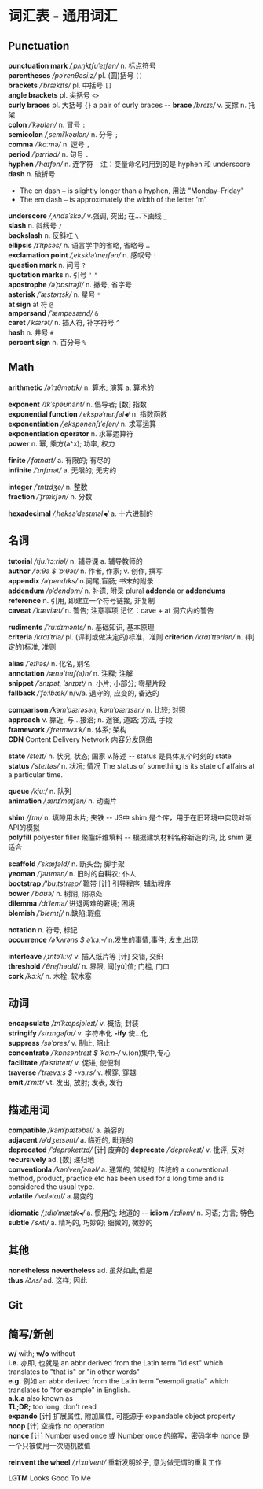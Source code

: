 # 词汇表 - 通用词汇


## Punctuation

__punctuation mark__  _/ˌpʌŋktʃuˈeɪʃən/_  n. 标点符号  
__parentheses__  _/pəˈrenθəsiːz/_  pl. (圆)括号 `()`  
__brackets__  _/ˈbrækɪts/_ pl. 中括号 `[]`  
__angle brackets__  pl. 尖括号 `<>`  
__curly braces__  pl. 大括号 `{}`  a pair of curly braces  -- __brace__ _/breɪs/_ v. 支撑 n. 托架  
__colon__  _/ˈkəʊlən/_  n. 冒号 `:`  
__semicolon__  _/ˌsemiˈkəʊlən/_  n. 分号 `;`  
__comma__  _/ˈkɑːmə/_  n. 逗号 `,`  
__period__  _/ˈpɪrriəd/_  n. 句号 `.`  
__hyphen__  _/ˈhaɪfən/_  n. 连字符 `-`  注：变量命名时用到的是 hyphen 和 underscore  
__dash__  n. 破折号
  - The en dash `–` is slightly longer than a hyphen, 用法 "Monday–Friday"
  - The em dash `—` is approximately the width of the letter 'm'  

__underscore__  _/ˌʌndəˈskɔː/_  v.强调, 突出; 在…下画线 `_`  
__slash__  n. 斜线号 `/`  
__backslash__  n. 反斜杠 `\`  
__ellipsis__  _/ɪˈlɪpsəs/_  n. 语言学中的省略, 省略号  `…`  
__exclamation point__  _/ˌekskləˈmeɪʃən/_  n. 感叹号 `!`  
__question mark__  n. 问号 `?`  
__quotation marks__  n. 引号 `'` `"`  
__apostrophe__  _/əˈpɒstrəfi/_  n. 撇号, 省字号   
__asterisk__  _/ˈæstərɪsk/_  n. 星号 `*`  
__at sign__  at 符  `@`  
__ampersand__  _/ˈæmpəsænd/_  `&`  
__caret__  _/ˈkærət/_  n. 插入符, 补字符号 `^`  
__hash__  n. 井号 `#`  
__percent sign__  n. 百分号 `%`  


## Math

__arithmetic__  _/əˈrɪθmətɪk/_  n. 算术; 演算  a. 算术的  

__exponent__  _/ɪkˈspəʊnənt/_  n. 倡导者; [数] 指数  
__exponential function__  _/ˌekspəˈnenʃəl◂/_  n. 指数函数  
__exponentiation__  _/ˌekspənenʃɪˈeʃən/_  n. 求幂运算  
__exponentiation operator__  n. 求幂运算符  
__power__  n. 幂, 乘方(a^x); 功率, 权力  

__finite__  _/ˈfaɪnaɪt/_  a. 有限的; 有尽的  
__infinite__  _/ˈɪnfɪnət/_  a. 无限的; 无穷的  

__integer__  _/ˈɪntɪdʒə/_  n. 整数  
__fraction__  _/ˈfrækʃən/_  n. 分数  

__hexadecimal__  _/ˌheksəˈdesɪməl◂/_  a. 十六进制的  

## 名词

__tutorial__  _/tjuːˈtɔːriəl/_  n. 辅导课 a. 辅导教师的  
__author__  _/ˈɔːθə $ ˈɒːθər/_  n. 作者, 作家; v. 创作, 撰写  
__appendix__  _/əˈpendɪks/_  n.阑尾,盲肠; 书末的附录  
__addendum__  _/əˈdendəm/_  n. 补遗, 附录  plural __addenda__ or __addendums__  
__reference__  n. 引用, 即建立一个符号链接, 非复制  
__caveat__  _/ˈkæviæt/_  n. 警告; 注意事项  <span>记忆：cave + at 洞穴内的警告</span>  

__rudiments__  _/ˈruːdɪmənts/_  n. 基础知识, 基本原理  
__criteria__  _/kraɪˈtriə/_ pl. (评判或做决定的)标准，准则  __criterion__  _/kraɪˈtɪəriən/_  n. (判定的)标准, 准则  

__alias__  _/ˈeɪliəs/_  n. 化名, 别名  
__annotation__  _/ænə'teɪʃ(ə)n/_  n. 注释; 注解  
__snippet__  _/ˈsnɪpət, ˈsnɪpɪt/_  n. 小片; 小部分; 零星片段  
__fallback__  _/ˈfɔːlbæk/_  n/v/a. 退守的, 应变的, 备选的  

__comparison__  _/kəmˈpærəsən, kəmˈpærɪsən/_  n. 比较; 对照  
__approach__  v. 靠近, 与...接洽; n. 途径, 道路; 方法, 手段  
__framework__  _/ˈfreɪmwɜːk/_  n. 体系; 架构  
__CDN__   Content Delivery Network 内容分发网络  

__state__  _/steɪt/_  n. 状况, 状态; 国家 v.陈述  -- status 是具体某个时刻的 state  
__status__  _/ˈsteɪtəs/_  n. 状况; 情况  <span>The status of something is its state of affairs at a particular time.</span>  

__queue__  _/kjuː/_  n. 队列  
__animation__  _/ˌænɪˈmeɪʃən/_  n. 动画片  

__shim__  _/ʃɪm/_  n. 填隙用木片; 夹铁  -- JS中 shim 是个库，用于在旧环境中实现对新API的模拟  
__polyfill__  polyester filler 聚酯纤维填料  -- 根据建筑材料名称新造的词, 比 shim 更适合  

__scaffold__  _/ˈskæfəld/_  n. 断头台; 脚手架  
__yeoman__  _/ˈjəʊmən/_  n. 旧时的自耕农; 仆人  
__bootstrap__  _/'buːtstræp/_  靴带 [计] 引导程序, 辅助程序  
__bower__  _/ˈbaʊə/_  n. 树阴, 阴凉处  
__dilemma__  _/dɪˈlemə/_  进退两难的窘境; 困境  
__blemish__  _/ˈblemɪʃ/_  n.缺陷;瑕疵  

__notation__  n. 符号, 标记  
__occurrence__  _/əˈkʌrəns $ əˈkɜː-/_  n.发生的事情,事件; 发生,出现  

__interleave__  _/ˌɪntəˈliːv/_  v. 插入纸片等 [计] 交错, 交织  
__threshold__  _/ˈθreʃhəʊld/_  n. 界限, 阈[yù]值; 门槛, 门口  
__cork__  _/kɔːk/_  n. 木栓, 软木塞  


## 动词

__encapsulate__  _/ɪnˈkæpsjəleɪt/_  v. 概括; 封装  
__stringify__  _/strɪngəfaɪ/_  v. 字符串化  __-ify__ 使…化  
__suppress__  _/səˈpres/_  v. 制止, 阻止  
__concentrate__  _/ˈkɒnsəntreɪt $ ˈkɑːn-/_  v.(on)集中,专心  
__facilitate__  _/fəˈsɪlɪteɪt/_  v. 促进, 使便利  
__traverse__  _/ˈtrævɜːs $ -vɜːrs/_  v. 横穿, 穿越  
__emit__  _/ɪˈmɪt/_  vt. 发出, 放射; 发表, 发行  


## 描述用词

__compatible__  _/kəmˈpætəbəl/_  a. 兼容的  
__adjacent__  _/əˈdʒeɪsənt/_  a. 临近的, 毗连的  
__deprecated__  _/ˈdeprəkeɪtɪd/_  [计] 废弃的  __deprecate__  _/ˈdeprəkeɪt/_  v. 批评, 反对  
__recursively__  ad. [数] 递归地  
__conventionla__  _/kənˈvenʃənəl/_  a. 通常的, 常规的, 传统的  <span>a conventional method, product, practice etc has been used for a long time and is considered the usual type.</span>  
__volatile__  _/ˈvɒlətaɪl/_  a.易变的  

__idiomatic__  _/ˌɪdiəˈmætɪk◂/_  a. 惯用的; 地道的  -- __idiom__  _/ˈɪdiəm/_  n. 习语; 方言; 特色  
__subtle__  _/ˈsʌtl/_  a. 精巧的, 巧妙的; 细微的, 微妙的  


## 其他

__nonetheless__ __nevertheless__  ad. 虽然如此,但是  
__thus__  _/ðʌs/_  ad. 这样; 因此  


## Git




## 简写/新创

__w/__  with;  __w/o__ without  
__i.e.__  亦即, 也就是 an abbr derived from the Latin term "id est" which translates to "that is" or "in other words"  
__e.g.__  例如 an abbr derived from the Latin term "exempli gratia" which translates to "for example" in English.  
__a.k.a__  also known as  
__TL;DR;__  too long, don't read  
__expando__  [计] 扩展属性, 附加属性, 可能源于 expandable object property  
__noop__  [计] 空操作 no operation  
__nonce__ [计] Number used once 或 Number once 的缩写，密码学中 nonce 是一个只被使用一次随机数值  

__reinvent the wheel__  _/ˌriːɪnˈvent/_  重新发明轮子, 意为做无谓的重复工作  

__LGTM__  Looks Good To Me  
